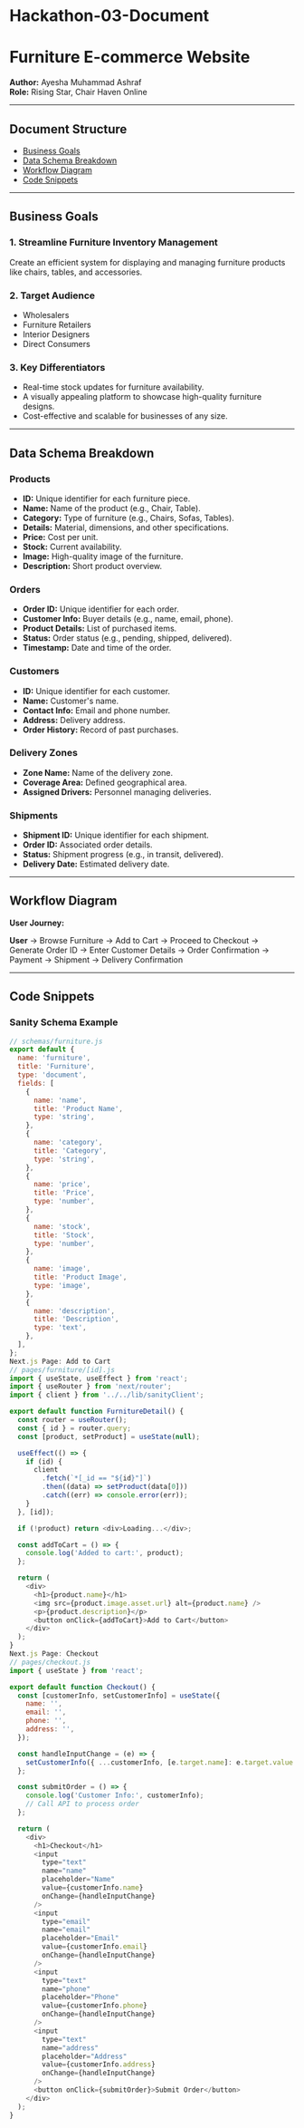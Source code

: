 # Hackathon-03-Document  
# Furniture E-commerce Website  
**Author:** Ayesha Muhammad Ashraf  
**Role:** Rising Star, Chair Haven Online  

---

## Document Structure  
- [Business Goals](#business-goals)  
- [Data Schema Breakdown](#data-schema-breakdown)  
- [Workflow Diagram](#workflow-diagram)  
- [Code Snippets](#code-snippets)  

---

## Business Goals  
### 1. Streamline Furniture Inventory Management  
Create an efficient system for displaying and managing furniture products like chairs, tables, and accessories.  

### 2. Target Audience  
- Wholesalers  
- Furniture Retailers  
- Interior Designers  
- Direct Consumers  

### 3. Key Differentiators  
- Real-time stock updates for furniture availability.  
- A visually appealing platform to showcase high-quality furniture designs.  
- Cost-effective and scalable for businesses of any size.  

---

## Data Schema Breakdown  

### **Products**  
- **ID:** Unique identifier for each furniture piece.  
- **Name:** Name of the product (e.g., Chair, Table).  
- **Category:** Type of furniture (e.g., Chairs, Sofas, Tables).  
- **Details:** Material, dimensions, and other specifications.  
- **Price:** Cost per unit.  
- **Stock:** Current availability.  
- **Image:** High-quality image of the furniture.  
- **Description:** Short product overview.  

### **Orders**  
- **Order ID:** Unique identifier for each order.  
- **Customer Info:** Buyer details (e.g., name, email, phone).  
- **Product Details:** List of purchased items.  
- **Status:** Order status (e.g., pending, shipped, delivered).  
- **Timestamp:** Date and time of the order.  

### **Customers**  
- **ID:** Unique identifier for each customer.  
- **Name:** Customer's name.  
- **Contact Info:** Email and phone number.  
- **Address:** Delivery address.  
- **Order History:** Record of past purchases.  

### **Delivery Zones**  
- **Zone Name:** Name of the delivery zone.  
- **Coverage Area:** Defined geographical area.  
- **Assigned Drivers:** Personnel managing deliveries.  

### **Shipments**  
- **Shipment ID:** Unique identifier for each shipment.  
- **Order ID:** Associated order details.  
- **Status:** Shipment progress (e.g., in transit, delivered).  
- **Delivery Date:** Estimated delivery date.  

---

## Workflow Diagram  
**User Journey:**  

**User** → Browse Furniture → Add to Cart → Proceed to Checkout → Generate Order ID → Enter Customer Details → Order Confirmation → Payment → Shipment → Delivery Confirmation  

---

## Code Snippets  

### **Sanity Schema Example**  
```javascript
// schemas/furniture.js
export default {
  name: 'furniture',
  title: 'Furniture',
  type: 'document',
  fields: [
    {
      name: 'name',
      title: 'Product Name',
      type: 'string',
    },
    {
      name: 'category',
      title: 'Category',
      type: 'string',
    },
    {
      name: 'price',
      title: 'Price',
      type: 'number',
    },
    {
      name: 'stock',
      title: 'Stock',
      type: 'number',
    },
    {
      name: 'image',
      title: 'Product Image',
      type: 'image',
    },
    {
      name: 'description',
      title: 'Description',
      type: 'text',
    },
  ],
};
Next.js Page: Add to Cart
// pages/furniture/[id].js
import { useState, useEffect } from 'react';
import { useRouter } from 'next/router';
import { client } from '../../lib/sanityClient';

export default function FurnitureDetail() {
  const router = useRouter();
  const { id } = router.query;
  const [product, setProduct] = useState(null);

  useEffect(() => {
    if (id) {
      client
        .fetch(`*[_id == "${id}"]`)
        .then((data) => setProduct(data[0]))
        .catch((err) => console.error(err));
    }
  }, [id]);

  if (!product) return <div>Loading...</div>;

  const addToCart = () => {
    console.log('Added to cart:', product);
  };

  return (
    <div>
      <h1>{product.name}</h1>
      <img src={product.image.asset.url} alt={product.name} />
      <p>{product.description}</p>
      <button onClick={addToCart}>Add to Cart</button>
    </div>
  );
}
Next.js Page: Checkout
// pages/checkout.js
import { useState } from 'react';

export default function Checkout() {
  const [customerInfo, setCustomerInfo] = useState({
    name: '',
    email: '',
    phone: '',
    address: '',
  });

  const handleInputChange = (e) => {
    setCustomerInfo({ ...customerInfo, [e.target.name]: e.target.value });
  };

  const submitOrder = () => {
    console.log('Customer Info:', customerInfo);
    // Call API to process order
  };

  return (
    <div>
      <h1>Checkout</h1>
      <input
        type="text"
        name="name"
        placeholder="Name"
        value={customerInfo.name}
        onChange={handleInputChange}
      />
      <input
        type="email"
        name="email"
        placeholder="Email"
        value={customerInfo.email}
        onChange={handleInputChange}
      />
      <input
        type="text"
        name="phone"
        placeholder="Phone"
        value={customerInfo.phone}
        onChange={handleInputChange}
      />
      <input
        type="text"
        name="address"
        placeholder="Address"
        value={customerInfo.address}
        onChange={handleInputChange}
      />
      <button onClick={submitOrder}>Submit Order</button>
    </div>
  );
}
